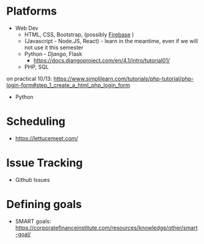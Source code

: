 # Platforms
- Web Dev
   -  HTML, CSS, Bootstrap, (possibly [Firebase](https://github.com/firebase/firebaseui-web) )
   - (Javascript - Node.JS, React) - learn in the meantime, even if we will not use it this semester
   - Python - *Django*, Flask
      - https://docs.djangoproject.com/en/4.1/intro/tutorial01/ 
   - PHP, SQL

on practical 10/13: https://www.simplilearn.com/tutorials/php-tutorial/php-login-form#step_1_create_a_html_php_login_form
- Python

# Scheduling
- https://lettucemeet.com/

# Issue Tracking
- Github Issues


# Defining goals
- SMART goals: https://corporatefinanceinstitute.com/resources/knowledge/other/smart-goal/
